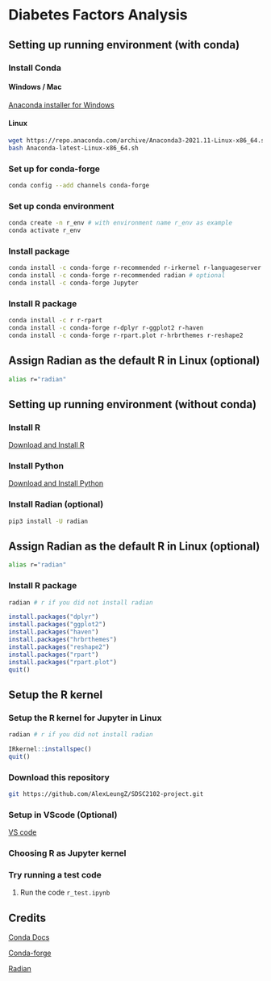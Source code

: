 # Diabetes Factors Analysis

## Setting up running environment (with conda)

### Install Conda

#### Windows / Mac

[Anaconda installer for Windows](https://www.anaconda.com/products/individual "Anaconda installer for Windows")

#### Linux

```bash
wget https://repo.anaconda.com/archive/Anaconda3-2021.11-Linux-x86_64.sh
bash Anaconda-latest-Linux-x86_64.sh
```

### Set up for conda-forge

```bash
conda config --add channels conda-forge
```

### Set up conda environment

```bash
conda create -n r_env # with environment name r_env as example
conda activate r_env
```

### Install package

```bash
conda install -c conda-forge r-recommended r-irkernel r-languageserver
conda install -c conda-forge r-recommended radian # optional
conda install -c conda-forge Jupyter
```

### Install R package

```bash
conda install -c r r-rpart
conda install -c conda-forge r-dplyr r-ggplot2 r-haven 
conda install -c conda-forge r-rpart.plot r-hrbrthemes r-reshape2
```

## Assign Radian as the default R in Linux (optional)

```bash
alias r="radian"
```

## Setting up running environment (without conda)

### Install R

[Download and Install R](https://cloud.r-project.org/ "Download and Install R")

### Install Python

[Download and Install Python](https://www.python.org/downloads/ "Download and Install Python")

### Install Radian (optional)

```bash
pip3 install -U radian
```

## Assign Radian as the default R in Linux (optional)

```bash
alias r="radian"
```

### Install R package

```bash
radian # r if you did not install radian
```

```R
install.packages("dplyr")
install.packages("ggplot2")
install.packages("haven")
install.packages("hrbrthemes")
install.packages("reshape2")
install.packages("rpart")
install.packages("rpart.plot")
quit()
```

## Setup the R kernel

### Setup the R kernel for Jupyter in Linux

```bash
radian # r if you did not install radian
```

```R
IRkernel::installspec()
quit()
```

### Download this repository

```bash
git https://github.com/AlexLeungZ/SDSC2102-project.git
```

### Setup in VScode (Optional)

[VS code](markdown/vscode.md)

### Choosing R as Jupyter kernel

### Try running a test code

1. Run the code ```r_test.ipynb```

## Credits

[Conda Docs](https://docs.conda.io/projects/conda/en/latest/user-guide/install/index.html "Conda Docs")

[Conda-forge](https://conda-forge.org/docs/user/introduction.html "Conda-forge")

[Radian](https://github.com/randy3k/radian "Radian")
